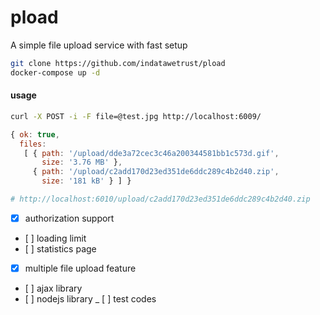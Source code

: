 # pload
A simple file upload service with fast setup

```sh
git clone https://github.com/indatawetrust/pload
docker-compose up -d
```

#### usage
```sh
curl -X POST -i -F file=@test.jpg http://localhost:6009/
```
```js
{ ok: true,
  files:
   [ { path: '/upload/dde3a72cec3c46a200344581bb1c573d.gif',
       size: '3.76 MB' },
     { path: '/upload/c2add170d23ed351de6ddc289c4b2d40.zip',
       size: '181 kB' } ] }
```

```sh
# http://localhost:6010/upload/c2add170d23ed351de6ddc289c4b2d40.zip
```

- [x] authorization support
- [ ] loading limit
- [ ] statistics page
- [x] multiple file upload feature
- [ ] ajax library
- [ ] nodejs library
_ [ ] test codes
